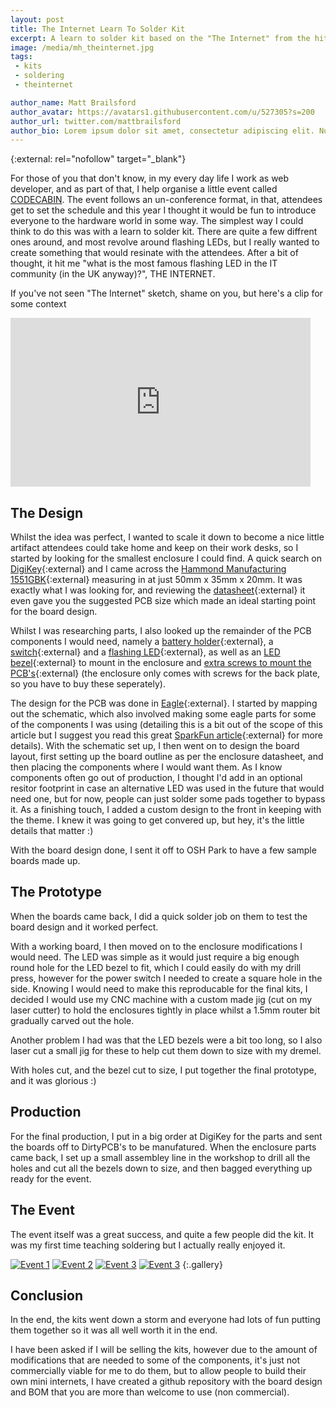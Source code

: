 ```yaml
---
layout: post
title: The Internet Learn To Solder Kit
excerpt: A learn to solder kit based on the "The Internet" from the hit TV show, The IT Crowd
image: /media/mh_theinternet.jpg
tags:
 - kits
 - soldering
 - theinternet

author_name: Matt Brailsford
author_avatar: https://avatars1.githubusercontent.com/u/527305?s=200
author_url: twitter.com/mattbrailsford
author_bio: Lorem ipsum dolor sit amet, consectetur adipiscing elit. Nunc sed dui nec quam vestibulum semper non vel massa. Mauris vitae gravida sem. Vestibulum rutrum leo sit amet mi viverra, sit amet cursus metus consequat.
---
```


{:external: rel="nofollow" target="_blank"}

For those of you that don't know, in my every day life I work as web developer, and as part of that, I help organise a little event called [CODECABIN](http://codecab.in). The event follows an un-conference format, in that, attendees get to set the schedule and this year I thought it would be fun to introduce everyone to the hardware world in some way. The simplest way I could think to do this was with a learn to solder kit. There are quite a few diffrent ones around, and most revolve around flashing LEDs, but I really wanted to create something that would resinate with the attendees. After a bit of thought, it hit me "what is the most famous flashing LED in the IT community (in the UK anyway)?", THE INTERNET.

If you've not seen "The Internet" sketch, shame on you, but here's a clip for some context

<div class="video">
    <iframe width="480" height="270" src="https://www.youtube.com/embed/iDbyYGrswtg?feature=oembed" frameborder="0" allowfullscreen></iframe>
</div>

## The Design
Whilst the idea was perfect, I wanted to scale it down to become a nice little artifact attendees could take home and keep on their work desks, so I started by looking for the smallest enclosure I could find. A quick search on [DigiKey](https://www.digikey.co.uk){:external} and I came across the [Hammond Manufacturing 1551GBK](https://www.digikey.co.uk/product-detail/en/hammond-manufacturing/1551GBK/HM375-ND/284761){:external} measuring in at just 50mm x 35mm x 20mm. It was exactly what I was looking for, and reviewing the [datasheet](http://www.hammondmfg.com/pdf/1551G.pdf){:external} it even gave you the suggested PCB size which made an ideal starting point for the board design.

Whilst I was researching parts, I also looked up the remainder of the PCB components I would need, namely a [battery holder](https://www.digikey.co.uk/product-detail/en/mpd-memory-protection-devices/BS-3/BS-3-ND/275305){:external}, a [switch](https://www.digikey.co.uk/products/en?keywords=EG1213){:external} and a [flashing LED](https://www.digikey.co.uk/product-detail/en/kingbright/WP56BSRD-B/754-1883-ND/2197310){:external}, as well as an [LED bezel](http://www.ebay.co.uk/itm/3mm-5mm-10mm-LED-Chrome-or-Black-Plastic-Holder-Bezel-Mount-/261445436063?var=&hash=item3cdf5cc29f:m:mB5mh-qRpd4WRTV9zwvryJA){:external} to mount in the enclosure and [extra screws to mount the PCB's](https://www.digikey.co.uk/products/en?keywords=1551ATS100){:external} (the enclosure only comes with screws for the back plate, so you have to buy these seperately).

The design for the PCB was done in [Eagle](https://www.autodesk.com/products/eagle/overview){:external}. I started by mapping out the schematic, which also involved making some eagle parts for some of the components I was using (detailing this is a bit out of the scope of this article but I suggest you read this great [SparkFun article](https://www.sparkfun.com/tutorials/110){:external} for more details). With the schematic set up, I then went on to design the board layout, first setting up the board outline as per the enclosure datasheet, and then placing the components where I would want them. As I know components often go out of production, I thought I'd add in an optional resitor footprint in case an alternative LED was used in the future that would need one, but for now, people can just solder some pads together to bypass it. As a finishing touch, I added a custom design to the front in keeping with the theme. I knew it was going to get convered up, but hey, it's the little details that matter :)

With the board design done, I sent it off to OSH Park to have a few sample boards made up.

## The Prototype
When the boards came back, I did a quick solder job on them to test the board design and it worked perfect.

With a working board, I then moved on to the enclosure modifications I would need. The LED was simple as it would just require a big enough round hole for the LED bezel to fit, which I could easily do with my drill press, however for the power switch I needed to create a square hole in the side. Knowing I would need to make this reproducable for the final kits, I decided I would use my CNC machine with a custom made jig (cut on my laser cutter) to hold the enclosures tightly in place whilst a 1.5mm router bit gradually carved out the hole. 

Another problem I had was that the LED bezels were a bit too long, so I also laser cut a small jig for these to help cut them down to size with my dremel.

With holes cut, and the bezel cut to size, I put together the final prototype, and it was glorious :)

## Production
For the final production, I put in a big order at DigiKey for the parts and sent the boards off to DirtyPCB's to be manufatured. When the enclosure parts came back, I set up a small assembley line in the workshop to drill all the holes and cut all the bezels down to size, and then bagged everything up ready for the event.

## The Event
The event itself was a great success, and quite a few people did the kit. It was my first time teaching soldering but I actually really enjoyed it.

[![Event 1](/media/outrun/01.jpg)](/media/outrun/01.jpg)
[![Event 2](/media/outrun/02.jpg)](/media/outrun/02.jpg)
[![Event 3](/media/outrun/03.jpg)](/media/outrun/03.jpg)
[![Event 3](/media/outrun/03.jpg)](/media/outrun/03.jpg)
{:.gallery}

## Conclusion
In the end, the kits went down a storm and everyone had lots of fun putting them together so it was all well worth it in the end. 

I have been asked if I will be selling the kits, however due to the amount of modifications that are needed to some of the components, it's just not commercially viable for me to do them, but to allow people to build their own mini internets, I have created a github repository with the board design and BOM that you are more than welcome to use (non commercial).
